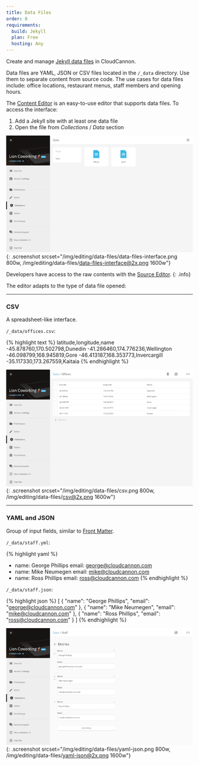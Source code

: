 ```yaml
---
title: Data Files
order: 8
requirements:
  build: Jekyll
  plan: Free
  hosting: Any
---
```


Create and manage [Jekyll data files](https://jekyllrb.com/docs/datafiles/) in CloudCannon.

Data files are YAML, JSON or CSV files located in the `/_data` directory. Use them to separate content from source code.
The use cases for data files include: office locations, restaurant menus, staff members and opening hours.

The [Content Editor](/editing/content-editor/) is an easy-to-use editor that supports data files. To access the interface:

1. Add a Jekyll site with at least one data file
2. Open the file from *Collections* / *Data* section

![Data files interface](/img/editing/data-files/data-files-interface.png){: .screenshot srcset="/img/editing/data-files/data-files-interface.png 800w, /img/editing/data-files/data-files-interface@2x.png 1600w"}

Developers have access to the raw contents with the [Source Editor](/editing/source-editor/).
{: .info}

The editor adapts to the type of data file opened:

---

### CSV

A spreadsheet-like interface.

`/_data/offices.csv`:

{% highlight text %}
latitude,longitude,name
-45.878760,170.502798,Dunedin
-41.286460,174.776236,Wellington
-46.098799,168.945819,Gore
-46.413187,168.353773,Invercargill
-35.117330,173.267559,Kaitaia
{% endhighlight %}

![CSV interface](/img/editing/data-files/csv.png){: .screenshot srcset="/img/editing/data-files/csv.png 800w, /img/editing/data-files/csv@2x.png 1600w"}

---

### YAML and JSON

Group of input fields, similar to [Front Matter](/editing/front-matter/).

`/_data/staff.yml`:

{% highlight yaml %}
- name: George Phillips
  email: george@cloudcannon.com
- name: Mike Neumegen
  email: mike@cloudcannon.com
- name: Ross Phillips
  email: ross@cloudcannon.com
{% endhighlight %}

`/_data/staff.json`:

{% highlight json %}
[
  {
    "name": "George Phillips",
    "email": "george@cloudcannon.com"
  },
  {
    "name": "Mike Neumegen",
    "email": "mike@cloudcannon.com"
  },
  {
    "name": "Ross Phillips",
    "email": "ross@cloudcannon.com"
  }
]
{% endhighlight %}

![YAML/JSON interface](/img/editing/data-files/yaml-json.png){: .screenshot srcset="/img/editing/data-files/yaml-json.png 800w, /img/editing/data-files/yaml-json@2x.png 1600w"}